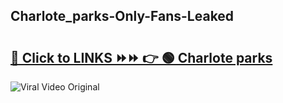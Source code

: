 
 ## Charlote_parks-Only-Fans-Leaked

# <h2><a href="https://clipsfans.com/Charlote_parks&ref=git">🔗 Click to LINKS ⏩⏩ 👉 🟢 Charlote parks </a></h2>

<a href="https://clipsfans.com/Charlote_parks&ref=git" rel="nofollow" data-target="animated-image.originalLink"><img src="https://i.ibb.co.com/xMMVF88/686577567.gif" alt="Viral Video Original" style="max-width: 100%; display: inline-block;" data-target="animated-image.originalImage"></a>

